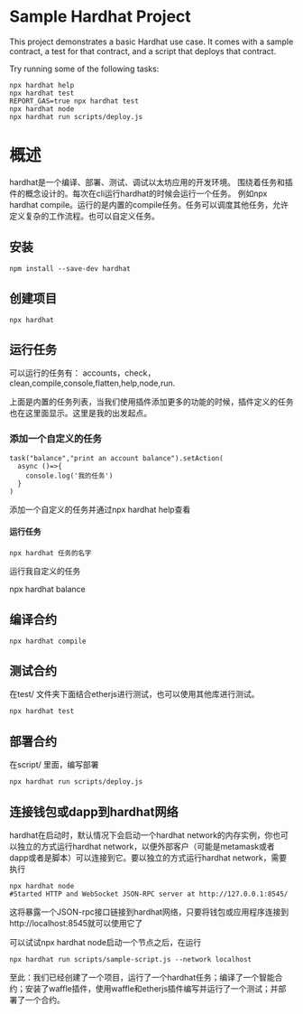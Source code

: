 # Sample Hardhat Project

This project demonstrates a basic Hardhat use case. It comes with a sample contract, a test for that contract, and a script that deploys that contract.

Try running some of the following tasks:

```shell
npx hardhat help
npx hardhat test
REPORT_GAS=true npx hardhat test
npx hardhat node
npx hardhat run scripts/deploy.js
```

# 概述
hardhat是一个编译、部署、测试、调试以太坊应用的开发环境。
围绕着任务和插件的概念设计的。每次在cli运行hardhat的时候会运行一个任务。
例如npx hardhat compile。运行的是内置的compile任务。任务可以调度其他任务，允许定义复杂的工作流程。也可以自定义任务。
## 安装
```shell
npm install --save-dev hardhat
```
## 创建项目
```shell
npx hardhat
```
## 运行任务
可以运行的任务有： accounts，check，clean,compile,console,flatten,help,node,run.

上面是内置的任务列表，当我们使用插件添加更多的功能的时候，插件定义的任务也在这里面显示。这里是我的出发起点。

### 添加一个自定义的任务
```javscript
task("balance","print an account balance").setAction(
  async ()=>{
    console.log('我的任务')
  }
)
```
 添加一个自定义的任务并通过npx hardhat help查看
#### 运行任务
```shell
npx hardhat 任务的名字
```
运行我自定义的任务

npx hardhat balance


## 编译合约
```shell
npx hardhat compile
```
## 测试合约
在test/ 文件夹下面结合etherjs进行测试，也可以使用其他库进行测试。

```shell
npx hardhat test
```
## 部署合约
在script/ 里面，编写部署
```shell
npx hardhat run scripts/deploy.js
```

## 连接钱包或dapp到hardhat网络
hardhat在启动时，默认情况下会启动一个hardhat network的内存实例，你也可以独立的方式运行hardhat network，以便外部客户（可能是metamask或者dapp或者是脚本）可以连接到它。要以独立的方式运行hardhat network，需要执行
```shell
npx hardhat node
#Started HTTP and WebSocket JSON-RPC server at http://127.0.0.1:8545/
```
这将暴露一个JSON-rpc接口链接到hardhat网络，只要将钱包或应用程序连接到http://localhost:8545就可以使用它了

可以试试npx hardhat node启动一个节点之后，在运行
```shell
npx hardhat run scripts/sample-script.js --network localhost
```

至此：我们已经创建了一个项目，运行了一个hardhat任务；编译了一个智能合约；安装了waffle插件，使用waffle和etherjs插件编写并运行了一个测试；并部署了一个合约。

